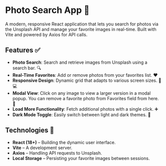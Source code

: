 # Photo Search App 📸

A modern, responsive React application that lets you search for photos via the Unsplash API and manage your favorite images in real-time. Built with Vite and powered by Axios for API calls.

## Features ✅
- **Photo Search**: Search and retrieve images from Unsplash using a search bar. 🔍
- **Real-Time Favorites**: Add or remove photos from your favorites list. ❤️
- **Responsive Design**: Dynamic grid that adapts to various screen sizes. 📱💻
- **Modal View**: Click on any image to view a larger version in a modal popup. You can remove a favorite photo from Favorites field from here. 🔎
- **Load More Functionality**: Fetch additional photos with a single click. ➕
- **Dark Mode Toggle**: Easily switch between light and dark themes. 🌙

## Technologies 🚀
- **React (18+)** – Building the dynamic user interface.
- **Vite** – A development server.
- **Axios** – Handling API requests to Unsplash.
- **Local Storage** – Persisting your favorite images between sessions.

